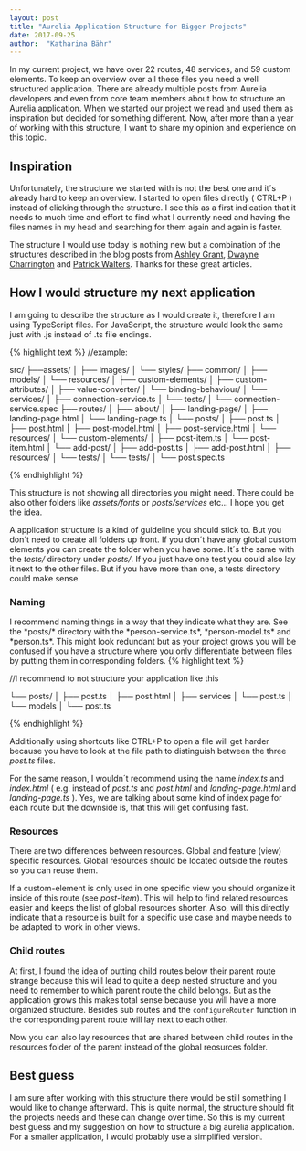 ```yaml
---
layout: post
title: "Aurelia Application Structure for Bigger Projects"
date: 2017-09-25
author:  "Katharina Bähr"
---
```



<span class="dropcap">I</span>n my current project, we have over 22 routes, 48 services, and 
59 custom elements. To keep an overview over all these files you need a well structured application. 
There are already multiple posts from Aurelia developers and even from core team members about how to structure an Aurelia application. When we started our project we read and used them as inspiration but decided for something different. Now, after more than a year of working with this structure, I want to share my opinion and experience on this topic.

<h2>Inspiration</h2>

Unfortunately, the structure we started with is not the best one and it´s already hard to keep an overview. I started to open files directly ( CTRL+P ) instead of clicking through the structure. I see this as a first indication that it needs to much time and effort to find what I currently need and having the files names in my head and searching for them again and again is faster.


The structure I would use today is nothing new but a combination of the structures described in the blog posts from <a href="https://blog.ashleygrant.com/2016/04/19/suggestions-for-structuring-a-large-aurelia-application/" title="post about aurelia structure">Ashley Grant</a>, <a href="https://ilikekillnerds.com/2015/10/how-to-structure-an-aurelia-application/" title="post about aurelia structure">Dwayne Charrington</a> and <a href="http://patrickwalters.net/application-structure/" title="post about aurelia structure">Patrick Walters</a>. Thanks for these great articles.

<h2>How I would structure my next application</h2>

I am going to describe the structure as I would create it, therefore I am using TypeScript files.
For JavaScript, the structure would look the same just with .js instead of .ts file endings.

{% highlight text %}
//example:

src/
├──assets/
│  ├── images/
│  └── styles/
├── common/
│   ├── models/
│   └── resources/
│       ├── custom-elements/
│       ├── custom-attributes/
│       ├── value-converter/
│       └── binding-behaviour/
│    └── services/
│       ├── connection-service.ts
│       └── tests/
│           └── connection-service.spec
├── routes/
│   ├── about/
│   ├── landing-page/
│       ├── landing-page.html
│       └── landing-page.ts
│   └── posts/
│      ├── post.ts
│      ├── post.html
│      ├── post-model.html
│      ├── post-service.html
│      └── resources/
│          └── custom-elements/
│              ├── post-item.ts
│              └── post-item.html
│      └── add-post/
│          ├── add-post.ts
│          ├── add-post.html 
│          ├── resources/
│          └── tests/
│      └── tests/
│          └── post.spec.ts


{% endhighlight %} 

This structure is not showing all directories you might need. There could be also other folders like *assets/fonts* or *posts/services* etc... I hope you get the idea.

A application structure is a kind of guideline you should stick to. But you don´t need to create all folders up front.
If you don´t have any global custom elements you can create the folder when you have some. It´s the same with the *tests/*
directory under *posts/*. If you just have one test you could also lay it next to the other files. But if you have more than one,
a tests directory could make sense.

<h3> Naming </h3>
I recommend naming things in a way that they indicate what they are. See the *posts/* directory with the *person-service.ts*, *person-model.ts* and *person.ts*. This might look redundant but as your project grows you will be confused if you have a structure
where you only differentiate between files by putting them in corresponding folders.
{% highlight text %}

//I recommend to not structure your application like this

└── posts/
│   ├── post.ts
│   ├── post.html
│   ├── services
│       └── post.ts
│   └── models
│       └── post.ts

{% endhighlight %}

Additionally using shortcuts like CTRL+P to open a file will get harder because you have to look at the file path to distinguish between the three *post.ts* files.

For the same reason, I wouldn´t recommend using the name *index.ts* and *index.html* ( e.g. instead of *post.ts* and *post.html* and *landing-page.html* and *landing-page.ts* ). Yes, we are talking about some kind of index page for each route but the downside is, that this will get confusing fast.

<h3> Resources </h3>

There are two differences between resources. Global and feature (view) specific resources. Global resources should be located outside the routes so you can reuse them. 

If a custom-element is only used in one specific view you should organize it inside of this route (see *post-item*). This will help to find related resources easier and keeps the list of global resources shorter. Also, will this directly indicate that a resource is built for a specific use case and maybe needs to be adapted to work in other views. 

<h3> Child routes</h3>

At first, I found the idea of putting child routes below their parent route strange because this will lead to quite a deep nested structure and you need to remember to which parent route the child belongs.
But as the application grows this makes total sense because you will have a more organized structure. Besides sub routes and the <code>configureRouter</code> function in the corresponding parent route will lay next to each other. 

Now you can also lay resources that are shared between child routes in the resources folder of the parent instead of the global reosurces folder.

<h2> Best guess </h2>
I am sure after working with this structure there would be still something I would like to change afterward.
This is quite normal, the structure should fit the projects needs and these can change over time. So this is my current best guess and my suggestion on how to structure a big aurelia application. For a smaller application, I would probably use a simplified version.

